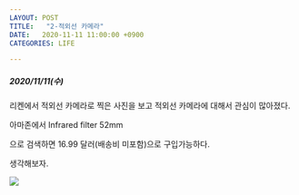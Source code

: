 ```yaml
---
LAYOUT: POST
TITLE:   "2-적외선 카메라"
DATE:   2020-11-11 11:00:00 +0900
CATEGORIES: LIFE

---
```




#####  2020/11/11(수)


리켄에서 적외선 카메라로 찍은 사진을 보고 적외선 카메라에 대해서 관심이 많아졌다. 

아마존에서 
Infrared filter 52mm

으로 검색하면 16.99 달러(배송비 미포함)으로 구입가능하다.

생각해보자.

![](/imgages/image001.jpg)

